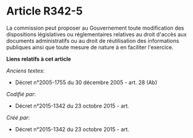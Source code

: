 # Article R342-5

La commission peut proposer au Gouvernement toute modification des dispositions législatives ou réglementaires relatives au
droit d'accès aux documents administratifs ou au droit de réutilisation des informations publiques ainsi que toute mesure de
nature à en faciliter l'exercice.

**Liens relatifs à cet article**

_Anciens textes_:

  - Décret n°2005-1755 du 30 décembre 2005 - art. 28 (Ab)

_Codifié par_:

  - Décret n°2015-1342 du 23 octobre 2015 - art.

_Créé par_:

  - Décret n°2015-1342 du 23 octobre 2015 - art.
